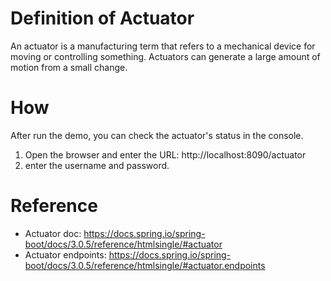 # Definition of Actuator
An actuator is a manufacturing term that refers to a mechanical device for moving or controlling something. Actuators can generate a large amount of motion from a small change.

# How
After run the demo, you can check the actuator's status in the console.
1. Open the browser and enter the URL: http://localhost:8090/actuator 
2. enter the username and password.

# Reference
- Actuator doc: https://docs.spring.io/spring-boot/docs/3.0.5/reference/htmlsingle/#actuator
- Actuator endpoints: https://docs.spring.io/spring-boot/docs/3.0.5/reference/htmlsingle/#actuator.endpoints

